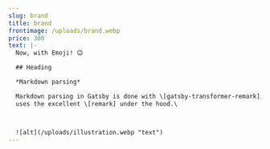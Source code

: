 ```yaml
---
slug: brand
title: brand
frontimage: /uploads/brand.webp
price: 300
text: |-
  Now, with Emoji! 😉

  ## Heading

  *Markdown parsing*

  Markdown parsing in Gatsby is done with \[gatsby-transformer-remark], which
  uses the excellent \[remark] under the hood.\



  ![alt](/uploads/illustration.webp "text")
---
```

